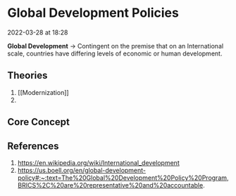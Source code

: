 # Global Development Policies
2022-03-28 at 18:28

**Global Development** → Contingent on the premise that on an International scale, countries have differing levels of economic or human development.

## Theories
1. [[Modernization]]
2. 

## Core Concept

## References
1. https://en.wikipedia.org/wiki/International_development
2. https://us.boell.org/en/global-development-policy#:~:text=The%20Global%20Development%20Policy%20Program,BRICS%2C%20are%20representative%20and%20accountable.